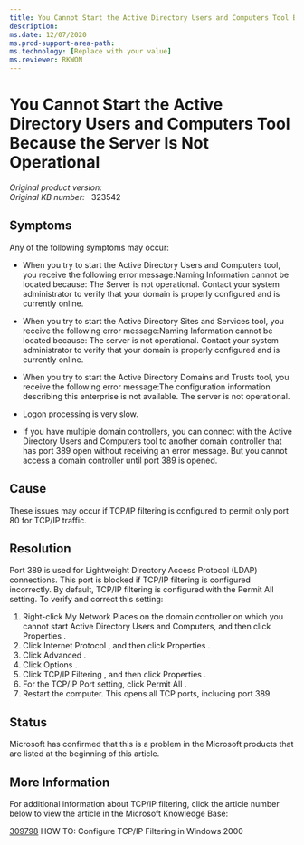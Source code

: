 ```yaml
---
title: You Cannot Start the Active Directory Users and Computers Tool Because the Server Is Not Operational
description: 
ms.date: 12/07/2020
ms.prod-support-area-path: 
ms.technology: [Replace with your value]
ms.reviewer: RKWON
---
```

# You Cannot Start the Active Directory Users and Computers Tool Because the Server Is Not Operational

_Original product version:_ &nbsp;   
_Original KB number:_ &nbsp; 323542

## Symptoms

Any of the following symptoms may occur:


- When you try to start the Active Directory Users and Computers tool, you receive the following error message:Naming Information cannot be located because:
The Server is not operational.
Contact your system administrator to verify that your domain is properly configured and is currently online.

- When you try to start the Active Directory Sites and Services tool, you receive the following error message:Naming Information cannot be located because:
The server is not operational.
Contact your system administrator to verify that your domain is properly configured and is currently online.

- When you try to start the Active Directory Domains and Trusts tool, you receive the following error message:The configuration information describing this enterprise is not available.
The server is not operational.

- Logon processing is very slow.
- If you have multiple domain controllers, you can connect with the Active Directory Users and Computers tool to another domain controller that has port 389 open without receiving an error message. But you cannot access a domain controller until port 389 is opened.

## Cause

These issues may occur if TCP/IP filtering is configured to permit only port 80 for TCP/IP traffic.

## Resolution

Port 389 is used for Lightweight Directory Access Protocol (LDAP) connections. This port is blocked if TCP/IP filtering is configured incorrectly. By default, TCP/IP filtering is configured with the Permit All setting. To verify and correct this setting:


1. Right-click My Network Places on the domain controller on which you cannot start Active Directory Users and Computers, and then click Properties .
2. Click Internet Protocol , and then click Properties .
3. Click Advanced .
4. Click Options .
5. Click TCP/IP Filtering , and then click Properties .
6. For the TCP/IP Port setting, click Permit All .
7. Restart the computer. This opens all TCP ports, including port 389.

## Status

Microsoft has confirmed that this is a problem in the Microsoft products that are listed at the beginning of this article. 

## More Information

For additional information about TCP/IP filtering, click the article number below to view the article in the Microsoft Knowledge Base:

[309798](/EN-US/help/309798) HOW TO: Configure TCP/IP Filtering in Windows 2000
